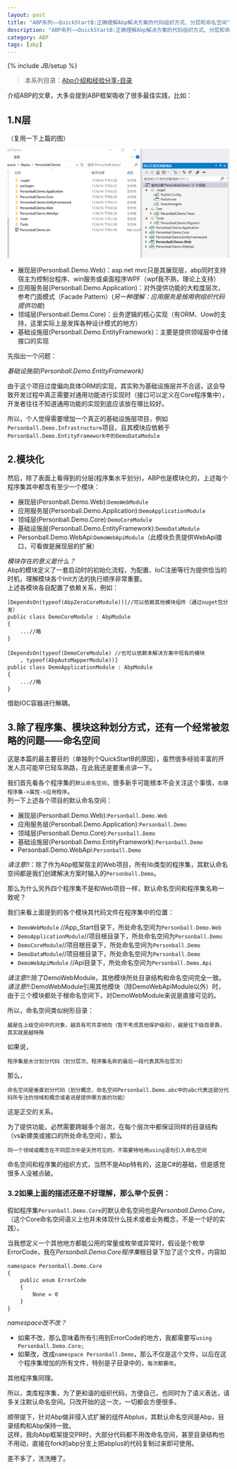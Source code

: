 ```yaml
---
layout: post
title: "ABP系列——QuickStartB:正确理解Abp解决方案的代码组织方式、分层和命名空间"
description: "ABP系列——QuickStartB:正确理解Abp解决方案的代码组织方式、分层和命名空间，N层结构，DDD以及命名空间的秘密。"
category: ABP
tags: [abp]
---
```

{% include JB/setup %}

>本系列目录：[Abp介绍和经验分享-目录](/abp/2017/05/31/abp-framework-series) 

介绍ABP的文章，大多会提到ABP框架吸收了很多最佳实践，比如：

## 1.N层
（复用一下上篇的图）

<img src="/assets/images/abp/sln_demo.png" alt="sln_demo" width="800px"/>

* 展现层(Personball.Demo.Web)：asp.net mvc只是其展现层，abp同时支持宿主为控制台程序、win服务或桌面程序WPF（wpf我不熟，理论上支持）  
* 应用服务层(Personball.Demo.Application)：对外提供功能的大粒度层次，参考门面模式（Facade Pattern）(*另一种理解：应用服务是按用例组织代码提供功能*)  
* 领域层(Personball.Demo.Core)：业务逻辑的核心实现（有ORM、Uow的支持，这里实际上是发挥各种设计模式的地方）  
* 基础设施层(Personball.Demo.EntityFramework)：主要是提供领域层中仓储接口的实现  

先指出一个问题：

*基础设施层(Personball.Demo.EntityFramework)*  

由于这个项目过度偏向具体ORM的实现，其实称为基础设施层并不合适，这会导致开发过程中真正需要对通用功能进行实现时（接口可以定义在Core程序集中），开发者往往不知道通用功能的实现到底应该放在哪比较好。  

所以，个人觉得需要增加一个真正的基础设施层项目，例如`Personball.Demo.Infrastructure`项目，且其模块应依赖于`Personball.Demo.EntityFramework中的DemoDataModule`

## 2.模块化

然后，除了表面上看得到的分层(程序集水平划分)，ABP也是模块化的，上述每个程序集其中都含有至少一个模块：  

* 展现层(Personball.Demo.Web):`DemoWebModule`
* 应用服务层(Personball.Demo.Application):`DemoApplicationModule`
* 领域层(Personball.Demo.Core):`DemoCoreModule`
* 基础设施层(Personball.Demo.EntityFramework):`DemoDataModule`
* Personball.Demo.WebApi:`DemoWebApiModule`（此模块负责提供WebApi接口，可看做是展现层的扩展）

*模块存在的意义是什么？*  
Abp的模块定义了一套启动时的初始化流程，为配置、IoC注册等行为提供恰当的时机，理解模块各个Init方法的执行顺序非常重要。  
上述各模块各自配置了依赖关系，例如：  

    [DependsOn(typeof(AbpZeroCoreModule))]//可以依赖其他模块组件（通过nuget包分发）
    public class DemoCoreModule : AbpModule
    {
        ...//略
    }

    [DependsOn(typeof(DemoCoreModule) //也可以依赖本解决方案中现有的模块
        , typeof(AbpAutoMapperModule))]
    public class DemoApplicationModule : AbpModule
    {
        ...//略
    }

借助IOC容器进行解耦。

## 3.除了程序集、模块这种划分方式，还有一个经常被忽略的问题——命名空间

这是本篇的最主要目的（单独列个QuickStartB的原因），虽然很多经验丰富的开发人员可能早已轻车熟路，在此我还是要重点讲一下。

我们首先看各个程序集的`默认命名空间`，很多新手可能根本不会关注这个事情，`右键程序集->属性->应用程序`。  
列一下上述各个项目的默认命名空间：  

* 展现层(Personball.Demo.Web):`Personball.Demo.Web`
* 应用服务层(Personball.Demo.Application):`Personball.Demo`
* 领域层(Personball.Demo.Core):`Personball.Demo`
* 基础设施层(Personball.Demo.EntityFramework):`Personball.Demo`
* Personball.Demo.WebApi:`Personball.Demo`

_请注意!!_：除了作为Abp框架宿主的Web项目，所有lib类型的程序集，其默认命名空间都是我们创建解决方案时输入的`Personball.Demo`。  

那么为什么另外四个程序集不是和Web项目一样，默认命名空间和程序集名称一致呢？  

我们来看上面提到的各个模块其代码文件在程序集中的位置：

* `DemoWebModule`       //App_Start目录下，所处命名空间为`Personball.Demo.Web`
* `DemoApplicationModule`//项目根目录下，所处命名空间为`Personball.Demo`
* `DemoCoreModule`//项目根目录下，所处命名空间为`Personball.Demo`
* `DemoDataModule`//项目根目录下，所处命名空间为`Personball.Demo`
* `DemoWebApiModule` //Api目录下，所处命名空间为`Personball.Demo.Api`

_请注意!!_:除了DemoWebModule，其他模块所处目录结构和命名空间完全一致。  
_请注意!!_:DemoWebModule引用其他模块（除DemoWebApiModule以外）时，由于三个模块都处于根命名空间下，对DemoWebModule来说是直接可见的。

所以，命名空间类似树形目录：

    越是在上级空间中的对象，越具有可共享倾向（暂不考虑其他保护级别），越是往下级目录靠，其实就是越特殊
    
如果说，
    
    程序集是水分划分代码（划分层次，程序集名称的最后一段代表其所在层次）

那么，
    
    命名空间是垂直划分代码（划分概念，命名空间Personball.Demo.abc中的abc代表这部分代码所专注的领域和概念或者说是提供哪方面的功能）

这是正交的关系。  

为了提供功能，必然需要跨越多个层次，在每个层次中都保证同样的目录结构（vs新建类或接口的所处命名空间），那么

    同一个领域或概念在不同层次中是天然可见的，不需要特地用using语句引入命名空间

命名空间和程序集的组织方式，当然不是Abp特有的，这是C#的基础，但是感觉很多人没被点破。

### 3.2如果上面的描述还是不好理解，那么举个反例：

假如程序集`Personball.Demo.Core`的默认命名空间也是*Personball.Demo.Core*。  
（这个Core命名空间语义上也并未体现什么技术或者业务概念，不是一个好的实践）。  

当我想定义一个其他地方都能公用的常量或枚举或异常时，假设是个枚举ErrorCode，我在*Personball.Demo.Core程序集*根目录下加了这个文件，内容如  

    namespace Personball.Demo.Core
    {
        public enum ErrorCode
        {
            None = 0
        }
    }

*namespace改不改？*

* 如果不改，那么意味着所有引用到ErrorCode的地方，我都需要写`using Personball.Demo.Core;`
* 如果改，改成`namespace Personball.Demo`，那么不仅是这个文件，以后在这个程序集增加的所有文件，特别是子目录中的，`每次都要改`。

其他程序集同理。


所以，类库程序集，为了更和谐的组织代码，方便自己，也同时为了语义表达，请多关注默认命名空间。只改开始的这一次，一切都会方便很多。  

顺带提下，针对Abp做非侵入式扩展的组件Abplus，其默认命名空间是Abp，目录结构和Abp保持一致。  
这样，我向Abp框架提交PR时，大部分代码都不用改命名空间，甚至目录结构也不用动，直接在fork的abp分支上把abplus的代码复制过来即可使用。

差不多了，洗洗睡了。

